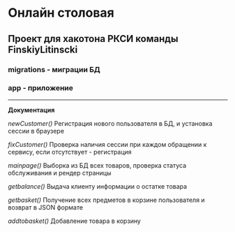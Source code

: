 # Онлайн столовая
## Проект для хакотона РКСИ команды FinskiyLitinscki 
### migrations - миграции БД
### app - приложение
---

**Документация**

*newCustomer()*
Регистрация нового пользователя в БД, и установка сессии в браузере

*fixCustomer()*
Проверка наличия сессии при каждом обращении к сервису, если отсутствует - регистрация

*mainpage()*
Выборка из БД всех товаров, проверка статуса обслуживания и рендер страницы

*getbalance()*
Выдача клиенту информации о остатке товара

*getbasket()*
Получение всех предметов в корзине пользователя и возврат в JSON формате

*addtobasket()*
Добавление товара в корзину

